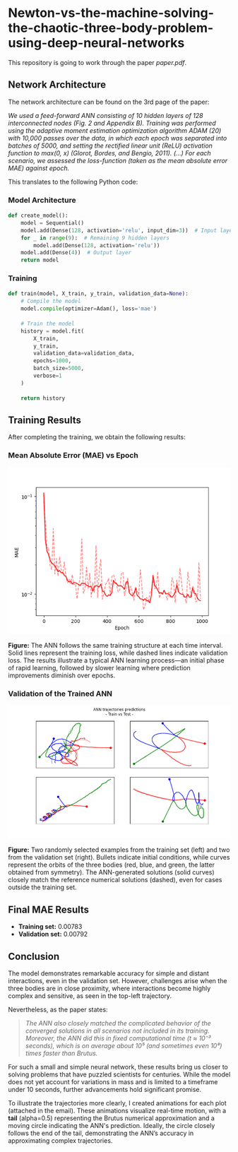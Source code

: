 # Newton-vs-the-machine-solving-the-chaotic-three-body-problem-using-deep-neural-networks

This repository is going to work through the paper *paper.pdf*. 

## Network Architecture

The network architecture can be found on the 3rd page of the paper:

*We used a feed-forward ANN consisting of 10 hidden layers of 128 interconnected nodes (Fig. 2 and Appendix B). Training was performed using the adaptive moment estimation optimization algorithm ADAM (20) with 10,000 passes over the data, in which each epoch was separated into batches of 5000, and setting the rectified linear unit (ReLU) activation function to max(0, x) (Glorot, Bordes, and Bengio, 2011). (…) For each scenario, we assessed the loss-function (taken as the mean absolute error MAE) against epoch.*

This translates to the following Python code:

### Model Architecture

```python
def create_model():
    model = Sequential()
    model.add(Dense(128, activation='relu', input_dim=3))  # Input layer with the first hidden layer
    for _ in range(9):  # Remaining 9 hidden layers
        model.add(Dense(128, activation='relu'))
    model.add(Dense(4))  # Output layer
    return model
```

### Training

```python
def train(model, X_train, y_train, validation_data=None):
    # Compile the model
    model.compile(optimizer=Adam(), loss='mae')
    
    # Train the model
    history = model.fit(
        X_train,
        y_train,
        validation_data=validation_data,
        epochs=1000,
        batch_size=5000,
        verbose=1
    )
    
    return history
```

## Training Results

After completing the training, we obtain the following results:

### Mean Absolute Error (MAE) vs Epoch

![Mean Absolute Error (MAE) vs Epoch](fig/mae.png)

**Figure:** The ANN follows the same training structure at each time interval. Solid lines represent the training loss, while dashed lines indicate validation loss. The results illustrate a typical ANN learning process—an initial phase of rapid learning, followed by slower learning where prediction improvements diminish over epochs.

### Validation of the Trained ANN

![Validation of the Trained ANN](fig/trajectories.png)

**Figure:** Two randomly selected examples from the training set (left) and two from the validation set (right). Bullets indicate initial conditions, while curves represent the orbits of the three bodies (red, blue, and green, the latter obtained from symmetry). The ANN-generated solutions (solid curves) closely match the reference numerical solutions (dashed), even for cases outside the training set.

## Final MAE Results

- **Training set:** 0.00783  
- **Validation set:** 0.00792  

## Conclusion

The model demonstrates remarkable accuracy for simple and distant interactions, even in the validation set. However, challenges arise when the three bodies are in close proximity, where interactions become highly complex and sensitive, as seen in the top-left trajectory. 

Nevertheless, as the paper states:

> *The ANN also closely matched the complicated behavior of the converged solutions in all scenarios not included in its training. Moreover, the ANN did this in fixed computational time (t ≈ 10⁻³ seconds), which is on average about 10⁵ (and sometimes even 10⁸) times faster than Brutus.*

For such a small and simple neural network, these results bring us closer to solving problems that have puzzled scientists for centuries. While the model does not yet account for variations in mass and is limited to a timeframe under 10 seconds, further advancements hold significant promise.

To illustrate the trajectories more clearly, I created animations for each plot (attached in the email). These animations visualize real-time motion, with a **tail** (alpha=0.5) representing the Brutus numerical approximation and a moving circle indicating the ANN's prediction. Ideally, the circle closely follows the end of the tail, demonstrating the ANN’s accuracy in approximating complex trajectories.
